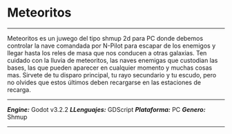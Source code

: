# Meteoritos

***
Meteoritos es un juwego del tipo shmup 2d para PC donde debemos controlar 
la nave comandada por N-Pilot para escapar de los enemigos y llegar
hasta los reles de masa que nos conducen a otras galaxias. Ten cuidado
con la lluvia de meteoritos, las naves enemigas que custodian las bases,
las que pueden aparecer en cualquier momento y muchas cosas mas. Sirvete
de tu disparo principal, tu rayo secundario y tu escudo, pero no olvides
que estos últimos deben recargarse en las estaciones de recarga.
***
***Engine:*** Godot v3.2.2
***LLenguajes:*** GDScript
***Plataforma:*** PC
***Genero:*** Shmup
***
